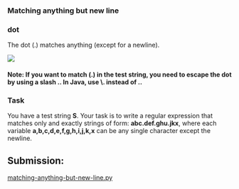 ### Matching anything but new line

### dot 

The dot (.) matches anything (except for a newline).

![](https://s3.amazonaws.com/hr-challenge-images/14095/1449635015-863dfc293f-ach02.png)

#### Note: If you want to match (.) in the test string, you need to escape the dot by using a slash \.. In Java, use \\. instead of \..

### Task

You have a test string **S**.
Your task is to write a regular expression that matches only and exactly strings of form: **abc.def.ghu.jkx**, where each variable **a,b,c,d,e,f,g,h,i,j,k,x** can be any single character except the newline.

## Submission:

[matching-anything-but-new-line.py](https://github.com/danipishinin/HackerRank/blob/main/regex/matching-anything-but-new-line.py)

